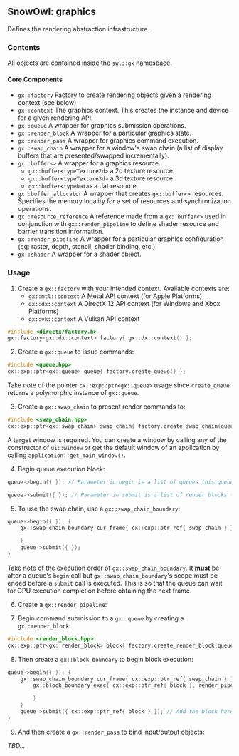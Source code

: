 ## SnowOwl: graphics

Defines the rendering abstraction infrastructure.

### Contents

All objects are contained inside the `swl::gx` namespace.

#### Core Components

- `gx::factory`
     Factory to create rendering objects given a rendering context (see below)
- `gx::context`
     The graphics context. This creates the instance and device for a given rendering API.
- `gx::queue`
     A wrapper for graphics submission operations.
- `gx::render_block`
     A wrapper for a particular graphics state.
- `gx::render_pass`
     A wrapper for graphics command execution.
- `gx::swap_chain`
     A wrapper for a window's swap chain (a list of display buffers that are presented/swapped incrementally).
- `gx::buffer<>`
     A wrapper for a graphics resource.
     - `gx::buffer<typeTexture2d>` a 2d texture resource.
     - `gx::buffer<typeTexture3d>` a 3d texture resource.
     - `gx::buffer<typeData>` a dat resource.
- `gx::buffer_allocator`
     A wrapper that creates `gx::buffer<>` resources. Specifies the memory locality for a set of resources and synchronization operations.
- `gx::resource_reference`
     A reference made from a `gx::buffer<>` used in conjunction with `gx::render_pipeline` to define shader resource and barrier transition information.
- `gx::render_pipeline`
     A wrapper for a particular graphics configuration (eg: raster, depth, stencil, shader binding, etc.)
- `gx::shader`
     A wrapper for a shader object.

### Usage

1. Create a `gx::factory` with your intended context. Available contexts are:
    - `gx::mtl::context` A Metal API context (for Apple Platforms)
    - `gx::dx::context` A DirectX 12 API context (for Windows and Xbox Platforms)
    - `gx::vk::context` A Vulkan API context

```C++
#include <directx/factory.h>
gx::factory<gx::dx::context> factory{ gx::dx::context() };
```

2. Create a `gx::queue` to issue commands:

```C++
#include <queue.hpp>
cx::exp::ptr<gx::queue> queue{ factory.create_queue() };
```

Take note of the pointer `cx::exp::ptr<gx::queue>` usage since `create_queue` returns a polymorphic instance of `gx::queue`.

3. Create a `gx::swap_chain` to present render commands to:

```C++
#include <swap_chain.hpp>
cx::exp::ptr<gx::swap_chain> swap_chain{ factory.create_swap_chain(queue, window) };
```
A target window is required. You can create a window by calling any of the constructor of `ui::window` or get the default window of an application by calling `application::get_main_window()`.

4. Begin queue execution block:

```C++
queue->begin({ }); // Parameter in begin is a list of queues this queue will wait before beggining

queue->submit({ }); // Parameter in submit is a list of render blocks to execute
```

5. To use the swap chain, use a `gx::swap_chain_boundary`:

```C++
queue->begin({ }); {
    gx::swap_chain_boundary cur_frame{ cx::exp::ptr_ref{ swap_chain } }; {

    } 
    queue->submit({ });
}
```

Take note of the execution order of `gx::swap_chain_boundary`. It **must** be after a queue's `begin` call but `gx::swap_chain_boundary`'s scope must be ended before a `submit` call is executed. This is so that the queue can wait for GPU execution completion before obtaining the next frame.

6. Create a `gx::render_pipeline`:

7. Begin command submission to a `gx::queue` by creating a `gx::render_block`:

```C++
#include <render_block.hpp>
cx::exp::ptr<gx::render_block> block{ factory.create_render_block(queue) };
```
8. Then create a `gx::block_boundary` to begin block execution:

```C++
queue->begin({ }); {
    gx::swap_chain_boundary cur_frame{ cx::exp::ptr_ref{ swap_chain } }; {
        gx::block_boundary exec{ cx::exp::ptr_ref{ block }, render_pipeline }; {

        }
    } 
    queue->submit({ cx::exp::ptr_ref{ block } }); // Add the block here for execution!
}
```

9. And then create a `gx::render_pass` to bind input/output objects:

_TBD..._
